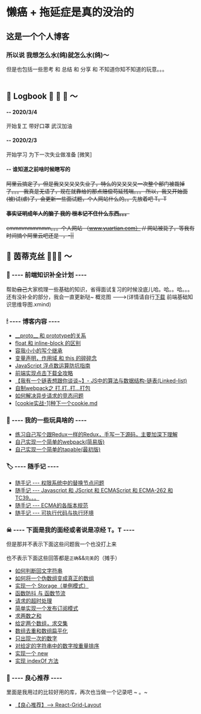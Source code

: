 # 懒癌 + 拖延症是真的没治的
## 这是一个个人博客
### 所以说 我想怎么水(鸽)就怎么水(鸽)～ 
但是也包括一些思考 和 总结 和 分享 和 不知道你知不知道的玩意。。。<br><br>

## 🚢 Logbook 🌊 🌊 🌊 ～
#### -- 2020/3/4
开始复工 带好口罩 武汉加油
#### -- 2020/2/3
开始学习 为下一次失业做准备 [微笑]<br>
#### -- 谁知道之前啥时候瞎写的
<del>阿里云搞定了，但是我又又又又失业了，特么的又又又又一次整个部门被裁掉了。。。
我真是无语了，现在就靠给的那点赔偿苟延残喘。。。
所以，我又开始面(被)试(虐)了，会更新一些面试题，个人网站什么的。。先放着吧 T。T</del><br>
#### <del>事实证明成年人的脑子 <del>我的</del> 根本记不住什么东西。。。</del>
<del>emmmmmmmmm。。。个人网站 （www.yuartian.com） // 网站被毙了，等我有时间搞个阿里云吧还是 -，-||</del>

## 📖 茵蒂克丝 🔎🔎🔎 ～<br>

### 🔮 ---- 前端知识补全计划 ----
帮助<del>自己</del>大家梳理一些基础的知识，省得面试复习的时候没底儿哈。哈。。哈。。。
还有没补全的部分，我会一直更新哒~
概览图 --->(详情请自行<a href='https://github.com/YuArtian/blog/blob/master/%E5%89%8D%E7%AB%AF%E5%9F%BA%E7%A1%80%E7%9F%A5%E8%AF%86%E6%80%9D%E7%BB%B4%E5%AF%BC%E5%9B%BE.xmind'>下载</a> 前端基础知识思维导图.xmind)

### 🕯 ---- 博客内容 ----
- <a href="https://github.com/YuArtian/blog/issues/1">\_\_proto\_\_ 和 prototype的关系</a>
- <a href="https://github.com/YuArtian/blog/issues/2">float 和 inline-block 的区别</a>
- <a href="https://github.com/YuArtian/blog/issues/3">容我小小的写个继承</a>
- <a href="https://github.com/YuArtian/blog/issues/4">变量声明，作用域 和 this 的碎碎念</a>
- <a href="https://github.com/YuArtian/blog/issues/15">JavaScript 浮点数运算防坑指南</a>
- <a href="https://github.com/YuArtian/blog/issues/18">前端实现点击下载全攻略</a>
- <a href="https://github.com/YuArtian/blog/blob/master/JS%E4%B8%AD%E7%9A%84%E7%AE%97%E6%B3%95%E4%B8%8E%E6%95%B0%E6%8D%AE%E7%BB%93%E6%9E%84%E2%80%94%E2%80%94%E9%93%BE%E8%A1%A8(Linked-list).md">【我有一个链表想跟你谈谈~】- JS中的算法与数据结构-链表(Linked-list)</a>
- <a href="https://github.com/YuArtian/blog/blob/master/%E8%87%AA%E5%88%B6webpack%E4%B9%8B%E6%89%93.%E6%89%93..%E6%89%93...%E6%89%93%E5%8C%85.md">自制webpack之 打.打..打...打包</a>
- <a href="https://github.com/YuArtian/blog/blob/master/%E5%A6%82%E4%BD%95%E8%A7%A3%E5%86%B3%E5%BC%82%E6%AD%A5%E8%AF%B7%E6%B1%82%E7%9A%84%E7%AB%9E%E6%80%81%E9%97%AE%E9%A2%98.md">如何解决异步请求的竞态问题</a>
- <a href="https://github.com/YuArtian/blog/blob/master/%5Bcookie%E5%AE%9E%E6%88%98-1%5D%E7%A7%8D%E4%B8%8B%E4%B8%80%E4%B8%AAcookie.md">[cookie实战-1]种下一个cookie.md</a>

### 🎁 ---- 我的一些玩具啥的 ----
- <a href="https://github.com/YuArtian/y-redux">练习自己写个跟Redux一样的Redux，手写一下源码，主要加深下理解</a>
- <a href="https://github.com/YuArtian/y-webpack">自己实现一个简单的webpack(简易版)</a>
- <a href="https://github.com/YuArtian/y-tapable">自己实现一个简单的tapable(最初版)</a>

### 🏷 ---- 随手记 ----
- <a href="https://github.com/YuArtian/blog/issues/19">随手记 --- 权限系统中的替换节点问题</a>
- <a href="https://github.com/YuArtian/blog/blob/master/Javascript%20%E5%92%8C%20JScript%20%E5%92%8C%20ECMAScript%20%E5%92%8C%20ECMA-262%20%E5%92%8C%20TC39%E3%80%82%E3%80%82%E3%80%82.md">随手记 --- Javascript 和 JScript 和 ECMAScript 和 ECMA-262 和 TC39。。。
</a><br>
- <a href="https://github.com/YuArtian/blog/blob/master/ECMA%E7%9A%84%E5%90%84%E7%89%88%E6%9C%AC%E8%A7%84%E8%8C%83.md">随手记 --- ECMA的各版本规范</a>
- <a href="https://github.com/YuArtian/blog/blob/master/%E5%8F%AF%E6%89%A7%E8%A1%8C%E4%BB%A3%E7%A0%81%E4%B8%8E%E6%89%A7%E8%A1%8C%E7%8E%AF%E5%A2%83.md">随手记 --- 可执行代码与执行环境</a>


### ☠ ---- 下面是我的面经或者说是凉经 T。T ----
但是那并不表示下面这些问题我一个也没打上来<br><br>
也不表示下面这些回答都是`正确`&&`完美`的（摊手）

- <a href="https://github.com/YuArtian/blog/issues/5">如何判断回文字符串</a>
- <a href="https://github.com/YuArtian/blog/issues/6">如何将一个伪数组变成真正的数组</a>
- <a href="https://github.com/YuArtian/blog/issues/7">实现一个 Storage（单例模式）</a>
- <a href="https://github.com/YuArtian/blog/issues/8">函数防抖 与 函数节流</a>
- <a href="https://github.com/YuArtian/blog/issues/9">请求的超时处理</a>
- <a href="https://github.com/YuArtian/blog/issues/10">简单实现一个发布订阅模式</a>
- <a href="https://github.com/YuArtian/blog/issues/11">求两数之和</a>
- <a href="https://github.com/YuArtian/blog/issues/13">给定两个数组，求交集</a>
- <a href="https://github.com/YuArtian/blog/issues/14">数组去重和数组扁平化</a>
- <a href="https://github.com/YuArtian/blog/issues/16">只出现一次的数字</a>
- <a href="https://github.com/YuArtian/blog/blob/master/%E5%AF%B9%E7%BB%99%E5%AE%9A%E7%9A%84%E5%AD%97%E7%AC%A6%E4%B8%B2%E4%B8%AD%E7%9A%84%E6%95%B0%E5%AD%97%E6%8C%89%E9%87%8D%E9%87%8F%E6%8E%92%E5%BA%8F.md">对给定的字符串中的数字按重量排序</a>
- <a href="https://github.com/YuArtian/blog/blob/master/实现一个%20new%20操作符.md">实现一个 new</a>
- <a href="https://github.com/YuArtian/blog/issues/21">实现 indexOf 方法</a>

### 🔔 ---- 良心推荐 ----
里面是我用过的比较好用的库，再次也当做一个记录吧 ~ 。~
- <a href="https://github.com/YuArtian/blog/issues/12">【良心推荐】--> React-Grid-Layout</a>
